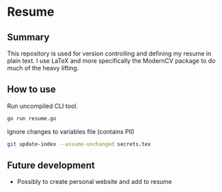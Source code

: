 
# Resume 

## Summary
This repository is used for version controlling and defining my resume in plain text. 
I use LaTeX and more specifically the ModernCV package to do much of the heavy lifting.

## How to use

Run uncompiled CLI tool.
```bash
go run resume.go
```

Ignore changes to variables file (contains PII)
```bash
git update-index --assume-unchanged secrets.tex
```

## Future development
- Possibly to create personal website and add to resume

